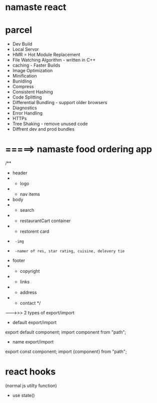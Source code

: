 # namaste react



# parcel 
- Dev Build
- Local Servor
- HMR = Hot Module Replacement
- File Watching Algorithm - written in C++
- caching - Faster Builds
- Image Optimization
- Minification 
- Bunldling
- Compress
- Consistent Hashing
- Code Splitting
- Differential Bundling - support older browsers
- Diagnostics
- Error Handling
- HTTPs
- Tree Shaking - remove unused code
- Diffrent dev and prod bundles


# =====> namaste food ordering app
/**
 * header
 * - logo
 * - nav items
 * body
 *  - search
 *  - restaurantCart container
 *    - restorent card
 *      -img
 *      -namer of res, star rating, cuisine, delevery tie 
 * footer
 *  - copyright
 *  - links
 *  - address
 *  - contact
 */



  --->>> 2 types of export/import

 - default export/import

export default component;
import component from "path";

- name export/import

export const component;
import {component} from "path";

# react hooks
(normal js   utilty function)
- use state()

